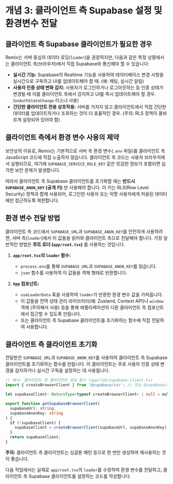 # 개념 3: 클라이언트 측 Supabase 설정 및 환경변수 전달

## 클라이언트 측 Supabase 클라이언트가 필요한 경우

Remix는 서버 중심의 데이터 로딩(`loader`)을 권장하지만, 다음과 같은 특정 상황에서는 클라이언트 측(브라우저)에서 직접 Supabase와 통신해야 할 수 있습니다:

*   **실시간 기능:** Supabase의 Realtime 기능을 사용하여 데이터베이스 변경 사항을 실시간으로 구독하고 UI를 업데이트해야 할 때. (예: 채팅, 실시간 알림)
*   **사용자 인증 상태 변화 감지:** 사용자가 로그인하거나 로그아웃하는 등 인증 상태가 변경될 때 이를 클라이언트 측에서 감지하고 UI를 즉시 업데이트해야 할 경우. (`onAuthStateChange` 리스너 사용)
*   **간단한 클라이언트 전용 상호작용:** 서버를 거치지 않고 클라이언트에서 직접 간단한 데이터를 업데이트하거나 조회하는 것이 더 효율적인 경우. (주의: RLS 정책이 올바르게 설정되어 있어야 함)

## 클라이언트 측에서 환경 변수 사용의 제약

보안상의 이유로, Remix는 기본적으로 서버 측 환경 변수(`.env` 파일)를 클라이언트 측 JavaScript 코드에 직접 노출하지 않습니다. 클라이언트 측 코드는 사용자 브라우저에서 실행되므로, 여기에 `SUPABASE_SERVICE_ROLE_KEY` 같은 민감한 정보가 포함되면 심각한 보안 문제가 발생합니다.

따라서 클라이언트 측 Supabase 클라이언트를 초기화할 때는 **반드시 `SUPABASE_ANON_KEY` (공개 키)** 만 사용해야 합니다. 이 키는 RLS(Row Level Security) 정책과 함께 사용되어, 로그인한 사용자 또는 익명 사용자에게 허용된 데이터에만 접근하도록 제한합니다.

## 환경 변수 전달 방법

클라이언트 측 코드에서 `SUPABASE_URL`과 `SUPABASE_ANON_KEY`를 안전하게 사용하려면, 서버 측(`loader`)에서 이 값들을 읽어와 클라이언트 측으로 전달해야 합니다. 가장 일반적인 방법은 **루트 로더 (`app/root.tsx`)** 를 사용하는 것입니다.

1.  **`app/root.tsx`의 `loader` 함수:**
    *   `process.env`를 통해 `SUPABASE_URL`과 `SUPABASE_ANON_KEY`를 읽습니다.
    *   `json` 함수를 사용하여 이 값들을 객체 형태로 반환합니다.

2.  **`App` 컴포넌트:**
    *   `useLoaderData` 훅을 사용하여 `loader`가 반환한 환경 변수 값을 가져옵니다.
    *   이 값들을 전역 상태 관리 라이브러리(예: Zustand, Context API)나 `window` 객체 (주의해서 사용) 등을 통해 애플리케이션의 다른 클라이언트 측 컴포넌트에서 접근할 수 있도록 만듭니다.
    *   또는 클라이언트 측 Supabase 클라이언트를 초기화하는 함수에 직접 전달하여 사용합니다.

## 클라이언트 측 클라이언트 초기화

전달받은 `SUPABASE_URL`과 `SUPABASE_ANON_KEY`를 사용하여 클라이언트 측 Supabase 클라이언트를 초기화하는 함수를 만듭니다. 이 클라이언트는 주로 사용자 인증 상태 변경을 감지하거나 실시간 구독을 설정하는 데 사용됩니다.

```typescript
// 예시: 클라이언트 측 클라이언트 생성 함수 (app/lib/supabase.client.ts)
import { createBrowserClient } from '@supabase/ssr'; // 또는 @supabase/supabase-js

let supabaseClient: ReturnType<typeof createBrowserClient> | null = null;

export function getSupabaseBrowserClient(
  supabaseUrl: string,
  supabaseAnonKey: string
) {
  if (!supabaseClient) {
    supabaseClient = createBrowserClient(supabaseUrl, supabaseAnonKey);
  }
  return supabaseClient;
}
```

**주의:** 클라이언트 측 클라이언트는 싱글톤 패턴 등으로 한 번만 생성하여 재사용하는 것이 좋습니다.

다음 작업에서는 실제로 `app/root.tsx`의 `loader`를 수정하여 환경 변수를 전달하고, 클라이언트 측 Supabase 클라이언트를 설정하는 코드를 작성합니다. 